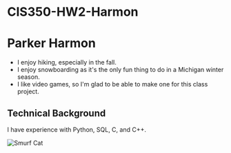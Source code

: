 # CIS350-HW2-Harmon
# Parker Harmon

 - I enjoy hiking, especially in the fall.
 - I enjoy snowboarding as it's the only fun thing to do in a Michigan winter season.
 - I like video games, so I'm glad to be able to make one for this class project.

## Technical Background
I have experience with Python, SQL, C, and C++.

![Smurf Cat](https://i.kym-cdn.com/photos/images/newsfeed/002/652/421/280.jpg)

